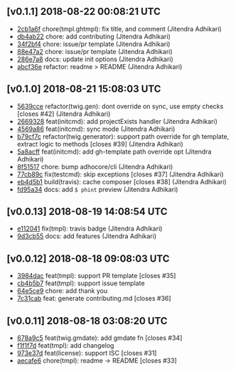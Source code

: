 ## [v0.1.1] 2018-08-22 00:08:21 UTC

- [2cb1a6f](https://github.com/adhocore/phint/commit/2cb1a6f) chore(tmpl.ghtmpl): fix title, and comment (Jitendra Adhikari)
- [db4ab22](https://github.com/adhocore/phint/commit/db4ab22) chore: add contributing (Jitendra Adhikari)
- [34f2bf4](https://github.com/adhocore/phint/commit/34f2bf4) chore: issue/pr template (Jitendra Adhikari)
- [88e47a2](https://github.com/adhocore/phint/commit/88e47a2) chore: issue/pr template (Jitendra Adhikari)
- [286e7a8](https://github.com/adhocore/phint/commit/286e7a8) docs: update init options (Jitendra Adhikari)
- [abcf36e](https://github.com/adhocore/phint/commit/abcf36e) refactor: readme > README (Jitendra Adhikari)

## [v0.1.0] 2018-08-21 15:08:03 UTC

- [5639cce](https://github.com/adhocore/phint/commit/5639cce) refactor(twig.gen): dont override on sync, use empty checks [closes #42] (Jitendra Adhikari)
- [2669328](https://github.com/adhocore/phint/commit/2669328) feat(initcmd): add projectExists handler (Jitendra Adhikari)
- [4569a86](https://github.com/adhocore/phint/commit/4569a86) feat(initcmd): sync mode (Jitendra Adhikari)
- [b79cf7c](https://github.com/adhocore/phint/commit/b79cf7c) refactor(twig.generator): support path override for gh template, extract logic to methods [closes #39] (Jitendra Adhikari)
- [5a8acff](https://github.com/adhocore/phint/commit/5a8acff) feat(initcmd): add gh-template path override opt (Jitendra Adhikari)
- [8f51517](https://github.com/adhocore/phint/commit/8f51517) chore: bump adhocore/cli (Jitendra Adhikari)
- [77cb89c](https://github.com/adhocore/phint/commit/77cb89c) fix(testcmd): skip exceptions [closes #37] (Jitendra Adhikari)
- [eb4d5b1](https://github.com/adhocore/phint/commit/eb4d5b1) build(travis): cache composer [closes #38] (Jitendra Adhikari)
- [fd95a34](https://github.com/adhocore/phint/commit/fd95a34) docs: add `$ phint` preview (Jitendra Adhikari)

## [v0.0.13] 2018-08-19 14:08:54 UTC

- [e112041](https://github.com/adhocore/phint/commit/e112041) fix(tmpl): travis badge (Jitendra Adhikari)
- [9d3cb55](https://github.com/adhocore/phint/commit/9d3cb55) docs: add features (Jitendra Adhikari)

## [v0.0.12] 2018-08-18 09:08:03 UTC

- [3984dac](https://github.com/adhocore/phint/commit/3984dac) feat(tmpl): support PR template [closes #35]
- [cb4b5b7](https://github.com/adhocore/phint/commit/cb4b5b7) feat(tmpl): support issue template
- [64e5ce9](https://github.com/adhocore/phint/commit/64e5ce9) chore: add thank you
- [7c31cab](https://github.com/adhocore/phint/commit/7c31cab) feat: generate contributing.md [closes #36]

## [v0.0.11] 2018-08-18 03:08:20 UTC

- [678a9c5](https://github.com/adhocore/phint/commit/678a9c5) feat(twig.gmdate): add gmdate fn [closes #34]
- [f1f1f7d](https://github.com/adhocore/phint/commit/f1f1f7d) feat(tmpl): add changelog
- [973e37d](https://github.com/adhocore/phint/commit/973e37d) feat(license): support ISC [closes #31]
- [aecafe6](https://github.com/adhocore/phint/commit/aecafe6) chore(tmpl): readme -> README [closes #33]
